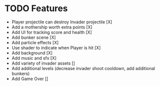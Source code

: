 # TODO Features

- Player projectile can destroy Invader projectile [X]
- Add a mothership worth extra points [X]
- Add UI for tracking score and health [X]
- Add bunker scene [X]
- Add particle effects [X]
- Use shader to indicate when Player is hit [X]
- Add background [X]
- Add music and sfx [X]
- Add variety of invader assets []
- Add additional levels (decrease invader shoot cooldown, add additional bunkers)
- Add Game Over []
